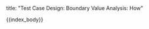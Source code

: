 <frontmatter>
title: "Test Case Design: Boundary Value Analysis: How"
</frontmatter>

{{index_body}}

